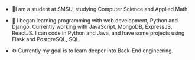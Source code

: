 - 🐎I am a student at SMSU, studying Computer Science and Applied Math.

- 🐍 I began learning programming with web development, Python and Django.
Currently working with JavaScript, MongoDB, ExpressJS, ReactJS.
I can code in Python and Java, and have some projects using Flask and PostgreSQL, SQL.

- ⚙️ Currently my goal is to learn deeper into Back-End engineering.
